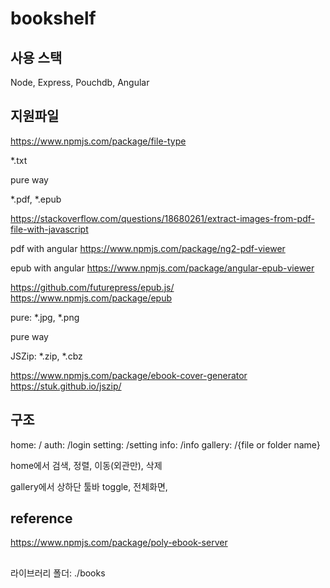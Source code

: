 # bookshelf

## 사용 스택
Node, Express, Pouchdb, Angular

## 지원파일
https://www.npmjs.com/package/file-type

*.txt

pure way


*.pdf, *.epub

https://stackoverflow.com/questions/18680261/extract-images-from-pdf-file-with-javascript

pdf with angular
https://www.npmjs.com/package/ng2-pdf-viewer


epub with angular
https://www.npmjs.com/package/angular-epub-viewer

https://github.com/futurepress/epub.js/
https://www.npmjs.com/package/epub


pure: *.jpg, *.png

pure way

JSZip: *.zip, *.cbz

https://www.npmjs.com/package/ebook-cover-generator
https://stuk.github.io/jszip/

## 구조
home:       /
auth:       /login
setting:    /setting
info:       /info
gallery:    /{file or folder name}

home에서 
검색, 정렬, 이동(외관만), 삭제

gallery에서
상하단 툴바 toggle, 전체화면, 

## reference
https://www.npmjs.com/package/poly-ebook-server

##
라이브러리 폴더: ./books